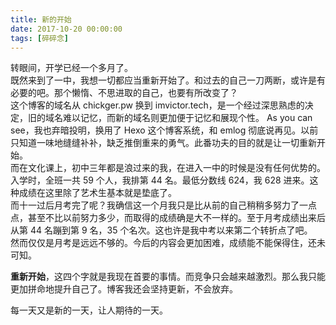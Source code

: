 ```yaml
---
title: 新的开始
date: 2017-10-20 00:00:00
tags: [碎碎念]
---
```


转眼间，开学已经一个多月了。  
既然来到了一中，我想一切都应当重新开始了。和过去的自己一刀两断，或许是有必要的吧。那个懒惰、不思进取的自己，也要有所改变了？  
这个博客的域名从 chickger.pw 换到 imvictor.tech，是一个经过深思熟虑的决定，旧的域名难以记忆，而新的域名则更加便于记忆和展现个性。 As you can see，我也弃暗投明，换用了 Hexo 这个博客系统，和 emlog 彻底说再见。以前只知道一味地缝缝补补，缺乏推倒重来的勇气。此番功夫的目的就是让一切重新开始。  
而在文化课上，初中三年都是浪过来的我，在进入一中的时候是没有任何优势的。入学时，全班一共 59 个人，我排第 44 名。最低分数线 624，我 628 进来。这种成绩在这里除了艺术生基本就是垫底了。  
而十一过后月考完了呢？我确信这一个月我只是比从前的自己稍稍多努力了一点点，甚至不比以前努力多少，而取得的成绩确是大不一样的。至于月考成绩出来后从第 44 名蹦到第 9 名，35 个名次。这也许是我中考以来第二个转折点了吧。  
然而仅仅是月考是远远不够的。今后的内容会更加困难，成绩能不能保得住，还未可知。  

**重新开始**，这四个字就是我现在首要的事情。而竞争只会越来越激烈。那么我只能更加拼命地提升自己了。博客我还会坚持更新，不会放弃。

每一天又是新的一天，让人期待的一天。